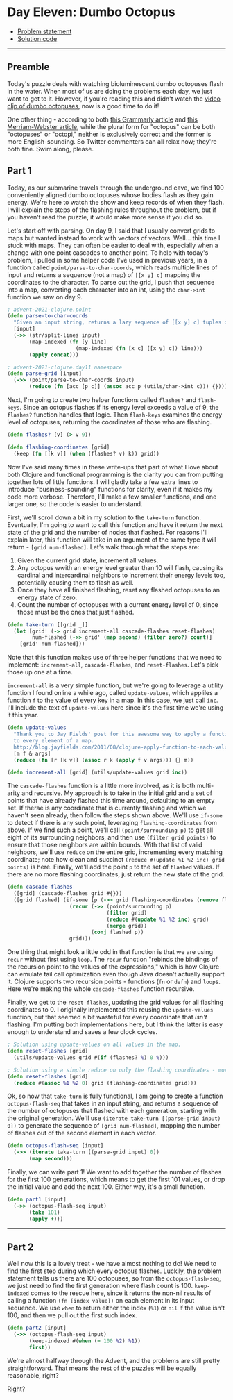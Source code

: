 # Day Eleven: Dumbo Octopus

* [Problem statement](https://adventofcode.com/2021/day/11)
* [Solution code](https://github.com/abyala/advent-2021-clojure/blob/master/src/advent_2021_clojure/day11.clj)

---

## Preamble

Today's puzzle deals with watching bioluminescent dumbo octopuses flash in the water. When most of us are doing the
problems each day, we just want to get to it. However, if you're reading this and didn't watch the
[video clip of dumbo octopuses](https://www.youtube.com/watch?v=eih-VSaS2g0), now is a good time to do it!

One other thing - according to both [this Grammarly article](https://www.grammarly.com/blog/octopi-octopuses/) and
[this Merriam-Webster article](https://www.merriam-webster.com/words-at-play/the-many-plurals-of-octopus-octopi-octopuses-octopodes), while the
plural form for "octopus" can be both "octopuses" or "octopi," neither is exclusively correct and the former is more
English-sounding. So Twitter commenters can all relax now; they're both fine. Swim along, please.

## Part 1

Today, as our submarine travels through the underground cave, we find 100 conveniently aligned dumbo octopuses whose
bodies flash as they gain energy. We're here to watch the show and keep records of when they flash. I will explain
the steps of the flashing rules throughout the problem, but if you haven't read the puzzle, it would make more sense
if you did so.

Let's start off with parsing. On day 9, I said that I usually convert grids to maps but wanted instead to work with
vectors of vectors. Well... this time I stuck with maps. They can often be easier to deal with, especially when a
change with one point cascades to another point. To help with today's problem, I pulled in some helper code I've used
in previous years, in a function called `point/parse-to-char-coords`, which reads multiple lines of input and returns
a sequence (not a map) of `[[x y] c]` mapping the coordinates to the character. To parse out the grid, I push that
sequence into a map, converting each character into an int, using the `char->int` function we saw on day 9.

```clojure
; advent-2021-clojure.point
(defn parse-to-char-coords
  "Given an input string, returns a lazy sequence of [[x y] c] tuples of [x y] coords to each character c."
  [input]
  (->> (str/split-lines input)
       (map-indexed (fn [y line]
                      (map-indexed (fn [x c] [[x y] c]) line)))
       (apply concat)))

; advent-2021-clojure.day11 namespace
(defn parse-grid [input]
  (->> (point/parse-to-char-coords input)
       (reduce (fn [acc [p c]] (assoc acc p (utils/char->int c))) {})))
```

Next, I'm going to create two helper functions called `flashes?` and `flash-keys`. Since an octopus flashes if its
energy level exceeds a value of 9, the `flashes?` function handles that logic. Then `flash-keys` examines the energy
level of octopuses, returning the coordinates of those who are flashing.

```clojure
(defn flashes? [v] (> v 9))

(defn flashing-coordinates [grid] 
  (keep (fn [[k v]] (when (flashes? v) k)) grid))
```

Now I've said many times in these write-ups that part of what I love about both Clojure and functional programming is
the clarity you can from putting together lots of little functions. I will gladly take a few extra lines to introduce
"business-sounding" functions for clarity, even if it makes my code more verbose.  Therefore, I'll make a few smaller
functions, and one larger one, so the code is easier to understand.

First, we'll scroll down a bit in my solution to the `take-turn` function. Eventually, I'm going to want to call this
function and have it return the next state of the grid and the number of nodes that flashed. For reasons I'll explain
later, this function will take in an argument of the same type it will return - `[grid num-flashed]`. Let's walk
through what the steps are:
1. Given the current grid state, increment all values.
2. Any octopus wwith an energy level greater than 10 will flash, causing its cardinal and intercardinal neighbors to
increment their energy levels too, potentially causing them to flash as well.
3. Once they have all finished flashing, reset any flashed octopuses to an energy state of zero.
4. Count the number of octopuses with a current energy level of 0, since those must be the ones that just flashed.

```clojure
(defn take-turn [[grid _]]
  (let [grid' (-> grid increment-all cascade-flashes reset-flashes)
        num-flashed (->> grid' (map second) (filter zero?) count)]
    [grid' num-flashed]))
```

Note that this function makes use of three helper functions that we need to implement: `increment-all`,
`cascade-flashes`, and `reset-flashes`. Let's pick those up one at a time.

`increment-all` is a very simple function, but we're going to leverage a utility function I found online a while ago,
called `update-values`, which appliles a function `f` to the value of every key in a map. In this case, we just call
`inc`. I'll include the text of `update-values` here since it's the first time we're using it this year.

```clojure
(defn update-values
  "Thank you to Jay Fields' post for this awesome way to apply a function
  to every element of a map.
  http://blog.jayfields.com/2011/08/clojure-apply-function-to-each-value-of.html"
  [m f & args]
  (reduce (fn [r [k v]] (assoc r k (apply f v args))) {} m))

(defn increment-all [grid] (utils/update-values grid inc))
```

The `cascade-flashes` function is a little more involved, as it is both multi-arity and recursive. My approach is to
take in the initial grid and a set of points that have already flashed this time around, defaulting to an empty set.
If therae is any coordinate that is currently flashing and which we haven't seen already, then follow the steps shown
above. We'll use `if-some` to detect if there is any such point, leveraging `flashing-coordinates` from above. If we
find such a point, we'll call `(point/surrounding p)` to get all eight of its surrounding neighbors, and then use
`(filter grid points)` to ensure that those neighbors are within bounds. With that list of valid neighbors, we'll
use `reduce` on the entire grid, incrementing every matching coordinate; note how clean and succinct
`(reduce #(update %1 %2 inc) grid points)` is here. Finally, we'll add the point `p` to the set of `flashed` values.
If there are no more flashing coordinates, just return the new state of the grid.

```clojure
(defn cascade-flashes
  ([grid] (cascade-flashes grid #{}))
  ([grid flashed] (if-some [p (->> grid flashing-coordinates (remove flashed) first)]
                    (recur (->> (point/surrounding p)
                                (filter grid)
                                (reduce #(update %1 %2 inc) grid)
                                (merge grid))
                           (conj flashed p))
                    grid)))
```

One thing that might look a little odd in that function is that we are using `recur` without first using `loop`. The
`recur` function "rebinds the bindings of the recursion point to the values of the expressions," which is how Clojure
can emulate tail call optimization even though Java doesn't actually support it. Clojure supports two recursion points -
functions (`fn` or `defn`) and `loop`s. Here we're making the whole `cascade-flashes` function recursive.

Finally, we get to the `reset-flashes`, updating the grid values for all flashing coordinates to 0. I originally
implemented this reusing the `update-values` function, but that seemed a bit wasteful for every coordinate that _isn't_
flashing. I'm putting both implementations here, but I think the latter is easy enough to understand and saves a few
clock cycles.

```clojure
; Solution using update-values on all values in the map.
(defn reset-flashes [grid]
  (utils/update-values grid #(if (flashes? %) 0 %)))

; Solution using a simple reduce on only the flashing coordinates - more efficient.
(defn reset-flashes [grid]
  (reduce #(assoc %1 %2 0) grid (flashing-coordinates grid)))
```

Ok, so now that `take-turn` is fully functional, I am going to create a function `octopus-flash-seq` that takes in an
input string, and returns a sequence of the number of octopuses that flashed with each generation, starting with the
original generation. We'll use `(iterate take-turn [(parse-grid input) 0])` to generate the sequence of
`[grid num-flashed]`, mapping the number of flashes out of the second element in each vector.

```clojure
(defn octopus-flash-seq [input]
  (->> (iterate take-turn [(parse-grid input) 0])
       (map second)))
```

Finally, we can write part 1! We want to add together the number of flashes for the first 100 generations, which means
to get the first 101 values, or drop the initial value and add the next 100. Either way, it's a small function.

```clojure
(defn part1 [input]
  (->> (octopus-flash-seq input)
       (take 101)
       (apply +)))
```

---

## Part 2

Well now this is a lovely treat - we have almost nothing to do! We need to find the first step during which every
octopus flashes. Luckily, the problem statement tells us there are 100 octopuses, so from the `octopus-flash-seq`, we
just need to find the first generation where flash count is 100. `keep-indexed` comes to the rescue here, since it
returns the non-nil results of calling a function `(fn [index value])` on each element in its input sequence. We use
`when` to return either the index (`%1`) or `nil` if the value isn't 100, and then we pull out the first such index.

```clojure
(defn part2 [input]
  (->> (octopus-flash-seq input)
       (keep-indexed #(when (= 100 %2) %1))
       first))
```

We're almost halfway through the Advent, and the problems are still pretty straightforward.  That means the rest of the
puzzles will be equally reasonable, right?

Right?